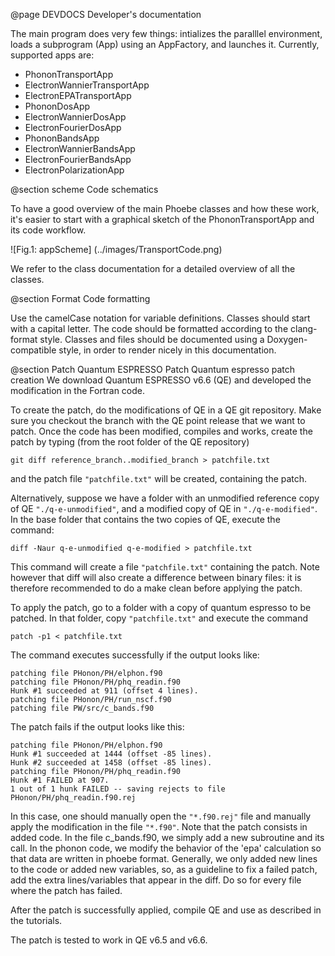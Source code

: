 @page DEVDOCS Developer's documentation

The main program does very few things: intializes the paralllel environment, loads a subprogram (App) using an AppFactory, and launches it. Currently, supported apps are:
* PhononTransportApp
* ElectronWannierTransportApp
* ElectronEPATransportApp
* PhononDosApp
* ElectronWannierDosApp
* ElectronFourierDosApp
* PhononBandsApp
* ElectronWannierBandsApp
* ElectronFourierBandsApp
* ElectronPolarizationApp

@section scheme Code schematics

To have a good overview of the main Phoebe classes and how these work, it's easier to start with a graphical sketch of the PhononTransportApp and its code workflow.

![Fig.1: appScheme] (../images/TransportCode.png)

We refer to the class documentation for a detailed overview of all the classes.

@section Format Code formatting

Use the camelCase notation for variable definitions.
Classes should start with a capital letter.
The code should be formatted according to the clang-format style.
Classes and files should be documented using a Doxygen-compatible style, in order to render nicely in this documentation.





@section Patch Quantum ESPRESSO Patch
Quantum espresso patch creation
We download Quantum ESPRESSO v6.6 (QE) and developed the modification in the Fortran code.

To create the patch, do the modifications of QE in a QE git repository.
Make sure you checkout the branch with the QE point release that we want to patch.
Once the code has been modified, compiles and works, create the patch by typing (from the root folder of the QE repository)

~~~~~~~~~~~~~~~~~~~~~~~~~~~{.c}
git diff reference_branch..modified_branch > patchfile.txt
~~~~~~~~~~~~~~~~~~~~~~~~~~~

and the patch file `"patchfile.txt"` will be created, containing the patch.

Alternatively, suppose we have a folder with an unmodified reference copy of QE `"./q-e-unmodified"`, and a modified copy of QE in `"./q-e-modified"`.
In the base folder that contains the two copies of QE, execute the command:

~~~~~~~~~~~~~~~~~~~~~~~~~~~{.c}
diff -Naur q-e-unmodified q-e-modified > patchfile.txt
~~~~~~~~~~~~~~~~~~~~~~~~~~~

This command will create a file `"patchfile.txt"` containing the patch.
Note however that diff will also create a difference between binary files: it is therefore recommended to do a make clean before applying the patch.

To apply the patch, go to a folder with a copy of quantum espresso to be patched. In that folder, copy `"patchfile.txt"` and execute the command

~~~~~~~~~~~~~~~~~~~~~~~~~~~{.c}
patch -p1 < patchfile.txt
~~~~~~~~~~~~~~~~~~~~~~~~~~~

The command executes successfully if the output looks like:

~~~~~~~~~~~~~~~~~~~~~~~~~~~{.c}
patching file PHonon/PH/elphon.f90
patching file PHonon/PH/phq_readin.f90
Hunk #1 succeeded at 911 (offset 4 lines).
patching file PHonon/PH/run_nscf.f90
patching file PW/src/c_bands.f90
~~~~~~~~~~~~~~~~~~~~~~~~~~~

The patch fails if the output looks like this:

~~~~~~~~~~~~~~~~~~~~~~~~~~~{.c}
patching file PHonon/PH/elphon.f90
Hunk #1 succeeded at 1444 (offset -85 lines).
Hunk #2 succeeded at 1458 (offset -85 lines).
patching file PHonon/PH/phq_readin.f90
Hunk #1 FAILED at 907.
1 out of 1 hunk FAILED -- saving rejects to file PHonon/PH/phq_readin.f90.rej
~~~~~~~~~~~~~~~~~~~~~~~~~~~

In this case, one should manually open the `"*.f90.rej"` file and manually apply the modification in the file `"*.f90"`.
Note that the patch consists in added code. In the file c_bands.f90, we simply add a new subroutine and its call. In the phonon code, we modify the behavior of the 'epa' calculation so that data are written in phoebe format.
Generally, we only added new lines to the code or added new variables, so, as a guideline to fix a failed patch, add the extra lines/variables that appear in the diff. Do so for every file where the patch has failed.

After the patch is successfully applied, compile QE and use as described in the tutorials.

The patch is tested to work in QE v6.5 and v6.6.
